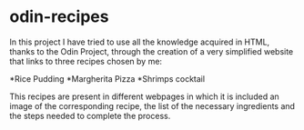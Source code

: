 # odin-recipes

In this project I have tried to use all the knowledge acquired in HTML, thanks to the Odin Project, through the creation of a very simplified website that links to three recipes chosen by me:

*Rice Pudding
*Margherita Pizza
*Shrimps cocktail

This recipes are present in different webpages in which it is included an image of the corresponding recipe, the list of the necessary ingredients and the steps needed to complete the process.